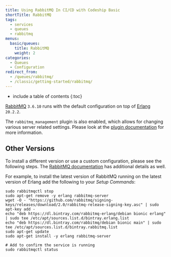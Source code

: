 ```yaml
---
title: Using RabbitMQ In CI/CD with Codeship Basic
shortTitle: RabbitMQ
tags:
  - services
  - queues
  - rabbitmq
menus:
  basic/queues:
    title: RabbitMQ
    weight: 2
categories:
  - Queues    
  - Configuration
redirect_from:
  - /queues/rabbitmq/
  - /classic/getting-started/rabbitmq/
---
```


* include a table of contents
{:toc}

[RabbitMQ](https://www.rabbitmq.com) `3.6.10` runs with the default configuration on top of [Erlang](https://www.erlang.org) `20.2.2`.

The `rabbitmq_management` plugin is also enabled, which allows for changing various server related settings. Please look at the [plugin documentation](https://www.rabbitmq.com/management.html) for more information.

## Other Versions

To install a different version or use a custom configuration, please see the following steps. The [RabbitMQ documentation](https://www.rabbitmq.com/install-debian.html) has additional details as well.

For example, to install the latest version of RabbitMQ running on the latest version of Erlang add the following to your _Setup Commands_:

```
sudo rabbitmqctl stop
sudo apt-get remove -y erlang rabbitmq-server
wget -O - "https://github.com/rabbitmq/signing-keys/releases/download/2.0/rabbitmq-release-signing-key.asc" | sudo apt-key add -
echo "deb https://dl.bintray.com/rabbitmq-erlang/debian bionic erlang" | sudo tee /etc/apt/sources.list.d/bintray.erlang.list
echo "deb https://dl.bintray.com/rabbitmq/debian bionic main" | sudo tee /etc/apt/sources.list.d/bintray.rabbitmq.list
sudo apt-get update
sudo apt-get install -y erlang rabbitmq-server

# Add to confirm the service is running
sudo rabbitmqctl status
```
